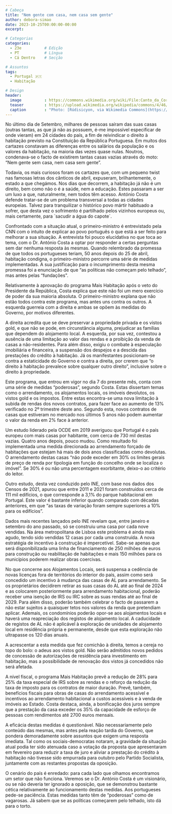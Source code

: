 ```yaml
---
# Cabeça
title: "Nem gente com casa, nem casa sem gente"
author: debora-simao
date: 2023-10-25T00:00:00-00:00
excerpt:

# Categorias
categories:
  - 23e          # Edição
  - PT           # Língua
  - Cá Dentro    # Secção

# Assuntos
tags:
  - Portugal 🇵🇹
  - Habitação

# Design
header:
  image          : https://commons.wikimedia.org/wiki/File:Canto_da_Corte,_Casas_Novas._06-18.jpg
  teaser         : https://upload.wikimedia.org/wikipedia/commons/4/46/Canto_da_Corte%2C_Casas_Novas._06-18.jpg
  caption        : "Photo: [Rúdisicyon, via Wikimedia Commons](https://commons.wikimedia.org/wiki/File:Canto_da_Corte,_Casas_Novas._06-18.jpg)"
---
```


No último dia de Setembro, milhares de pessoas saíram das suas casas (outras tantas, as que já não as possuem, é-me impossível especificar de onde vieram) em 24 cidades do país, a fim de reivindicar o direito à habitação previsto na Constituição da República Portuguesa. Em muitos dos cartazes constavam as diferenças entre os salários da população e os valores da habitação, na maioria das vezes quase nulas. Noutros, condenava-se o facto de existirem tantas casas vazias através do moto: “Nem gente sem casa, nem casa sem gente”.

Todavia, os mais curiosos foram os cartazes que, com um pequeno twist nas famosas letras dos cânticos de abril, expuseram, brilhantemente, o estado a que chegámos. Nos dias que decorrem, a habitação já não é um direito, bem como não o é a saúde, nem a educação. Estes passaram a ser um luxo a que, naturalmente, nem todos têm acesso. António Costa defende tratar-se de um problema transversal a todas as cidades europeias. Talvez para tranquilizar o histórico povo mártir habituado a sofrer, que desta vez o sofrimento é partilhado pelos vizinhos europeus ou, mais certamente, para ´sacudir a água do capote´.

Confrontado com a situação atual, o primeiro-ministro é entrevistado pela CNN com o intuito de explicar ao povo português o que está a ser feito para melhorar a sua situação. A entrevista foi pouco elucidativa no que toca ao tema, com o Dr. António Costa a optar por responder a certas perguntas sem dar nenhuma resposta às mesmas. Quando relembrado da promessa de que todos os portugueses teriam, 50 anos depois do 25 de abril, habitação condigna, o primeiro-ministro percorre uma série de medidas implementadas. A sua justificação para o incumprimento desta mesma promessa foi a enunciação de que “as políticas não começam pelo telhado”, mas antes pelas “fundações".

Relativamente à aprovação do programa Mais Habitação após o veto do Presidente da República, Costa explica que este não foi um mero exercício de poder da sua maioria absoluta. O primeiro-ministro explana que não estão todos contra este programa, mas antes uns contra os outros. A esquerda guerreia com a direita e ambas se opõem às medidas do Governo, por motivos diferentes.

A direita acredita que se deve preservar a propriedade privada e os vistos gold, e que não se pode, em circunstância alguma, prejudicar as famílias que dependem do alojamento local. A esquerda, por sua vez, contestou a ausência de uma limitação ao valor das rendas e a proibição da venda de casas a não-residentes. Para além disso, exigiu o combate à especulação imobiliária e financeira, a suspensão dos despejos e a descida das prestações do crédito à habitação. Já os manifestantes posicionam-se contra a estaticidade do Governo e contra a direita, por crerem que “o direito à habitação prevalece sobre qualquer outro direito”, inclusive sobre o direito à propriedade.  

Este programa, que entrou em vigor no dia 7 do presente mês, conta com uma série de medidas “poderosas”, segundo Costa. Estas dissertam temas como o arrendamento, os alojamentos locais, os imóveis devolutos, os vistos gold e os impostos. Entre estas encontra-se uma nova limitação à subida de rendas dos novos contratos, para fazer face ao aumento de 13% verificado no 2º trimestre deste ano. Segundo esta, novos contratos de casas que estiveram no mercado nos últimos 5 anos não podem aumentar o valor da renda em 2% face à anterior.

Um estudo liderado pela OCDE em 2019 averiguou que Portugal é o país europeu com mais casas por habitante, com cerca de 730 mil destas vazias. Quatro anos depois, pouco mudou. Como resultado foi implementada uma medida direcionada ao arrendamento forçado de habitações que estejam há mais de dois anos classificadas como devolutas. O arrendamento destas casas “não pode exceder em 30% os limites gerais de preço de renda por tipologia em função do concelho onde se localiza o imóvel”. Se 30% é ou não uma percentagem exorbitante, deixo-o ao critério do leitor.

Outro estudo, desta vez conduzido pelo INE, com base nos dados dos Censos de 2021, apurou que entre 2011 e 2021 foram construídos cerca de 111 mil edifícios, o que corresponde a 3,1% do parque habitacional em Portugal. Este valor é bastante inferior quando comparado com décadas anteriores, em que “as taxas de variação foram sempre superiores a 10% para os edifícios”.

Dados mais recentes lançados pelo INE revelam que, entre janeiro e setembro do ano passado, só se construiu uma casa por cada nove vendidas. Na área metropolitana de Lisboa este problema é ainda mais agudo, tendo sido vendidas 12 casas por cada uma construída. A nova estratégia de incentivo à construção é impercetível. Sabe-se apenas que será disponibilizada uma linha de financiamento de 250 milhões de euros para construção ou reabilitação de habitações e mais 150 milhões para os municípios poderem realizar obras coercivas.

No que concerne aos Alojamentos Locais, será suspensa a cedência de novas licenças fora de territórios do interior do país, assim como será concedido um incentivo à mudança das casas de AL para arrendamento. Se os proprietários decidirem retirar as suas casas do AL até ao final de 2024 e as colocarem posteriormente para arrendamento habitacional, poderão receber uma isenção de IRS ou IRC sobre as suas rendas até ao final de 2029. Para além disso, poderão também celebrar o facto de passarem a não estar sujeitos a quaisquer tetos nos valores da renda que pretendiam aplicar. Ademais, os condomínios poderão opor-se aos alojamentos locais e haverá uma reapreciação dos registos de alojamento local. A caducidade de registos de AL não é aplicável à exploração de unidades de alojamento local em residência própria e permanente, desde que esta exploração não ultrapasse os 120 dias anuais.

A acrescentar a esta medida que fez comichão à direita, temos a cereja no topo do bolo: o adeus aos vistos gold. Não serão admitidos novos pedidos de concessão de autorizações de residência para investimento em habitação, mas a possibilidade de renovação dos vistos já concedidos não será afetada.

A nível fiscal, o programa Mais Habitação prevê a redução de 28% para 25% da taxa especial de IRS sobre as rendas e o reforço da redução da taxa de imposto para os contratos de maior duração. Prevê, também, benefícios fiscais para obras de casas do arrendamento acessível e incentivos ao arrendamento habitacional a custos acessíveis e à venda de imóveis ao Estado. Costa destaca, ainda, a bonificação dos juros sempre que a prestação da casa exceder os 35% da capacidade de esforço de pessoas com rendimentos até 2700 euros mensais.

A eficácia destas medidas é questionável. Não necessariamente pelo conteúdo das mesmas, mas antes pela reação tardia do Governo, que pondera demoradamente sobre assuntos que exigem uma resposta imediata. Tal como os sociais-democratas notaram, a gravidade da situação atual podia ter sido atenuada caso a votação da proposta que apresentaram em fevereiro para reduzir a taxa de juro e aliviar a prestação do crédito à habitação não tivesse sido empurrada para outubro pelo Partido Socialista, juntamente com as restantes propostas da oposição.

O cenário do país é enredado: para cada lado que olhamos encontramos um setor que não funciona. Veremos se o Dr. António Costa é um visionário, ou se não deveria ter ignorado a oposição, que se demonstrou bastante cética relativamente ao funcionamento destas medidas. Aos portugueses pede-se paciência. Estas medidas tanto têm de “poderosas” como de vagarosas. Já sabem que se as políticas começarem pelo telhado, isto dá para o torto.
